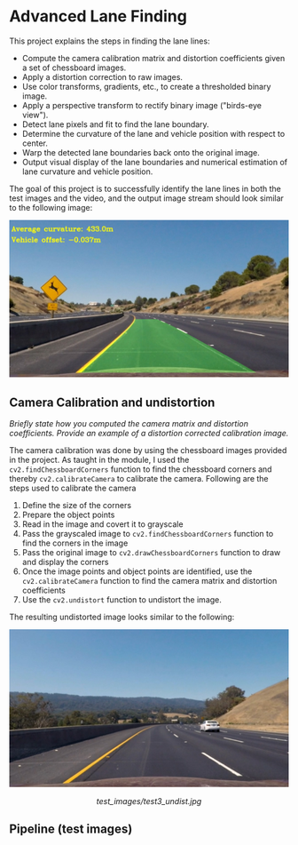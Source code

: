 # Advanced Lane Finding

This project explains the steps in finding the lane lines:

* Compute the camera calibration matrix and distortion coefficients given a set of chessboard images.
* Apply a distortion correction to raw images.
* Use color transforms, gradients, etc., to create a thresholded binary image.
* Apply a perspective transform to rectify binary image ("birds-eye view").
* Detect lane pixels and fit to find the lane boundary.
* Determine the curvature of the lane and vehicle position with respect to center.
* Warp the detected lane boundaries back onto the original image.
* Output visual display of the lane boundaries and numerical estimation of lane curvature and vehicle position.

The goal of this project is to successfully identify the lane lines in both the test images and the video, and the output image stream should look similar to the following image:

![](output_images/test2.jpg)

## Camera Calibration and undistortion
*Briefly state how you computed the camera matrix and distortion coefficients. Provide an example of a distortion corrected calibration image.* 

The camera calibration was done by using the chessboard images provided in the project. As taught in the module, I used the `cv2.findChessboardCorners` function to find the chessboard corners and thereby `cv2.calibrateCamera` to calibrate the camera. Following are the steps used to calibrate the camera

1. Define the size of the corners 
2. Prepare the object points
3. Read in the image and covert it to grayscale
4. Pass the grayscaled image to `cv2.findChessboardCorners` function to find the corners in the image
5. Pass the original image to `cv2.drawChessboardCorners` function to draw and display the corners
6. Once the image points and object points are identified, use the `cv2.calibrateCamera` function to find the camera matrix and distortion coefficients
7. Use the `cv2.undistort` function to undistort the image.

The resulting undistorted image looks similar to the following:

![Alt](test_images/test3_undist.jpg)
<center> <i> test_images/test3_undist.jpg </i> </center>

## Pipeline (test images)
